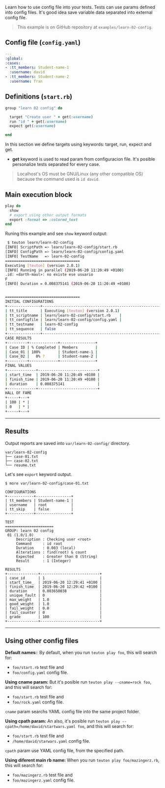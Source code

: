 
Learn how to use config file into your tests.
Tests can use params defined into config files. It's good idea save variable data separated into external config file.

> This example is on GitHub repository at `examples/learn-02-config`.

## Config file (`config.yaml`)

```yaml
---
:global:
:cases:
- :tt_members: Student-name-1
  :username: david
- :tt_members: Student-name-2
  :username: fran
```

## Definitions (`start.rb`)

```ruby
group "learn 02 config" do

  target "Create user " + get(:username)
  run "id " + get(:username)
  expect get(:username)

end
```

In this section we define targets using keywords: target, run, expect and get.

* **get** keyword is used to read param from configuracion file. It's posible personalize tests separated for every case.

> Localhost's OS must be GNU/Linux (any other compatible OS) because the command used is `id david`.

## Main execution block

```ruby
play do
  show
  # export using other output formats
  export :format => :colored_text
end

```

Runing this example and see `show` keyword output:

```bash
 $ teuton learn/learn-02-config
[INFO] ScriptPath => learn/learn-02-config/start.rb
[INFO] ConfigPath => learn/learn-02-config/config.yaml
[INFO] TestName   => learn-02-config
==================================
Executing [teuton] (version 2.0.1)
[INFO] Running in parallel (2019-06-20 11:20:49 +0100)
.id: «darth-maul»: no existe ese usuario
F
[INFO] Duration = 0.008375141 (2019-06-20 11:20:49 +0100)


==================================
INITIAL CONFIGURATIONS
+---------------+------------------------------------------------------------------------------+
| tt_title      | Executing [teuton] (version 2.0.1)                                           |
| tt_scriptname | learn/learn-02-config/start.rb    |
| tt_configfile | learn/learn-02-config/config.yaml |
| tt_testname   | learn-02-config                                              |
| tt_sequence   | false                                                                        |
+---------------+------------------------------------------------------------------------------+
CASE RESULTS
+---------+-------------+----------------+
| Case ID | % Completed | Members        |
| Case_01 | 100%        | Student-name-1 |
| Case_02 |   0% ?      | Student-name-2 |
+---------+-------------+----------------+
FINAL VALUES
+-------------+---------------------------+
| start_time  | 2019-06-20 11:20:49 +0100 |
| finish_time | 2019-06-20 11:20:49 +0100 |
| duration    | 0.008375141               |
+-------------+---------------------------+
HALL OF FAME
+-----+---+
| 100 | * |
| 0   | * |
+-----+---+

```
---

## Results

Output reports are saved into `var/learn-02-config/` directory.

```
var/learn-02-config
├── case-01.txt
├── case-02.txt
└── resume.txt
```

Let's see `export` keyword output.

```
$ more var/learn-02-config/case-01.txt

CONFIGURATIONS
+------------+----------------+
| tt_members | Student-name-1 |
| username   | root           |
| tt_skip    | false          |
+------------+----------------+

TEST
======================
GROUP: learn 02 config
 01 (1.0/1.0)
     Description : Checking user <root>
     Command     : id root
     Duration    : 0.003 (local)
     Alterations : find(root) & count
     Expected    : Greater than 0 (String)
     Result      : 1 (Integer)

RESULTS
+--------------+---------------------------+
| case_id      | 1                         |
| start_time_  | 2019-06-20 12:29:41 +0100 |
| finish_time  | 2019-06-20 12:29:42 +0100 |
| duration     | 0.003650038               |
| unique_fault | 0                         |
| max_weight   | 1.0                       |
| good_weight  | 1.0                       |
| fail_weight  | 0.0                       |
| fail_counter | 0                         |
| grade        | 100                       |
+--------------+---------------------------+
```

---

## Using other config files

**Default names:**:
By default, when you run `teuton play foo`, this will search for:
* `foo/start.rb` test file and
* `foo/config.yaml` config file.

**Using cname param:**
But it's posible run `teuton play --cname=rock foo`, and this will search for:
* `foo/start.rb` test file and
* `foo/rock.yaml` config file.

`cname` param searchs YAML config file into the same project folder.

**Using cpath param:**
An also, it's posible run `teuton play --cpath=/home/david/startwars.yaml foo`, and this will search for:
* `foo/start.rb` test file and
* `/home/david/starwars.yaml` config file.

`cpath` param use YAML config file, from the specified path.

**Using diferent main rb name:**
When you run `teuton play foo/mazingerz.rb`, this will search for:
* `foo/mazingerz.rb` test file and
* `foo/mazingerz.yaml` config file.
